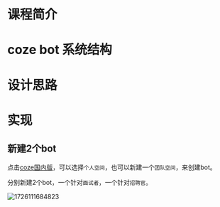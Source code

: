 # 课程简介

# coze bot 系统结构



# 设计思路

# 实现

## 新建2个bot

点击[coze国内版](https://www.coze.cn/home)，可以选择```个人空间```，也可以新建一个```团队空间```，来创建bot。

分别新建2个bot，一个针对```面试者```，一个针对```招聘官```。

![1726111684823](https://github.com/user-attachments/assets/87865953-a162-43b4-966b-ebb16ee6f983)

